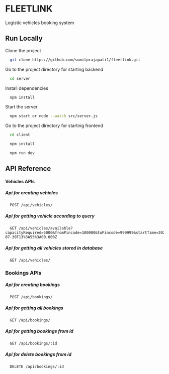 
# FLEETLINK

Logistic vehicles booking system



## Run Locally

Clone the project

```bash
  git clone https://github.com/sumitprajapati1/fleetlink.git
```

Go to the project directory for starting backend

```bash
  cd server
```

Install dependencies

```bash
  npm install
```

Start the server

```bash
  npm start or node --watch src/server.js
```
Go to the project directory for starting frontend

```bash
  cd client
```

```bash
  npm install
```
```bash
  npm run dev
```


## API Reference

#### Vehicles APIs


##### Api for creating vehicles
```http
  POST /api/vehicles/     
```
##### Api for getting vehicle according to query
```http
  GET /api/vehicles/available?capacityRequired=5000&fromPincode=100000&toPincode=999999&startTime=2025-07-30T13%3A55%3A00.000Z
```

##### Api for getting all vehicles stored in database 
```http
  GET /api/vehicles/
```

### Bookings APIs

##### Api for creating bookings
```http
  POST /api/bookings/
```

##### Api for getting all bookings
```http
  GET /api/bookings/
```

##### Api for getting bookings from id 
```http
  GET /api/bookings/:id
```

##### Api for delete bookings from id 
```http
  DELETE /api/bookings/:id
```

